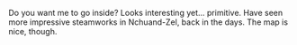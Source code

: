 Do you want me to go inside? Looks interesting yet... primitive. Have seen more impressive steamworks in Nchuand-Zel, back in the days. The map is nice, though.
